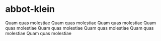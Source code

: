 # abbot-klein
Quam quas molestiae Quam quas molestiae Quam quas molestiae Quam quas molestiae Quam quas molestiae Quam quas molestiae Quam quas molestiae Quam quas molestiae

